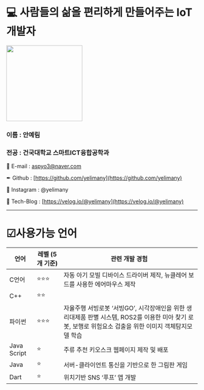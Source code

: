 # 💻 사람들의 삶을 편리하게 만들어주는 IoT 개발자

<!---
yelimany/yelimany is a ✨ special ✨ repository because its `README.md` (this file) appears on your GitHub profile.
You can click the Preview link to take a look at your changes.
--->
<img src="https://s3.us-west-2.amazonaws.com/secure.notion-static.com/12a30f6e-e03b-4bba-b5ab-a56af460b819/D34342C0-11A9-4507-8597-08B3E57562D1.jpg?X-Amz-Algorithm=AWS4-HMAC-SHA256&X-Amz-Content-Sha256=UNSIGNED-PAYLOAD&X-Amz-Credential=AKIAT73L2G45EIPT3X45%2F20221203%2Fus-west-2%2Fs3%2Faws4_request&X-Amz-Date=20221203T235726Z&X-Amz-Expires=86400&X-Amz-Signature=e1d64a356ce581e19f3a507a77e0ce46ec68a917a5aa995914366585d8deabf5&X-Amz-SignedHeaders=host&response-content-disposition=filename%3D%22D34342C0-11A9-4507-8597-08B3E57562D1.jpg%22&x-id=GetObject" width=200>

### 이름 : 안예림

### 전공 : 건국대학교 스마트ICT융합공학과

💌 E-mail : aspyo3@naver.com

✒ Github : [https://github.com/yelimany](https://github.com/yelimany)

🌈 Instagram : @yelimany

🚀 Tech-Blog : [https://velog.io/@yelimany](https://velog.io/@yelimany)

---
# ☑사용가능 언어

| 언어 | 레벨 (5개 기준) | 관련 개발 경험 |
| --- | --- | --- |
| C언어 | ⭐⭐⭐  | 자동 아기 모빌 디바이스 드라이버 제작, 뉴클레어 보드를 사용한 에어마우스 제작 |
| C++ | ⭐⭐ |  |
| 파이썬 | ⭐⭐⭐ | 자율주행 서빙로봇 ‘서빙GO’, 시각장애인을 위한 생리대제품 판별 시스템, ROS2를 이용한 미아 찾기 로봇, 보행로 위험요소 검출을 위한 이미지 객체탐지모델 학습|
| Java Script | ⭐ | 주류 추천 키오스크 웹페이지 제작 및 배포 |
| Java | ⭐ | 서버-클라이언트 통신을 기반으로 한 그림판 게임 |
| Dart | ⭐ | 위치기반 SNS ‘푸프’ 앱 개발 |
